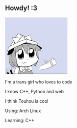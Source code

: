 ## Howdy! :3
![chen waving](chenwave.gif)

I'm a trans girl who loves to code

I know C++, Python and web

I think Touhou is cool

Using: Arch Linux

Learning: C++
